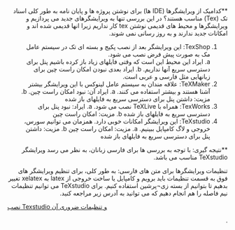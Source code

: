 <!DOCTYPE html>
<html dir="rtl" lang="ar">
<head>
<meta charset="utf-8">
<body>  
  
 
 **کدامیک از ویرایشگرها
(IDE  ها) برای نوشتن پروژه ها و پایان نامه به طور کلی اسناد تک (Tex) مناسب هستند؟
در این بررسی تنها به ویرایشگرهای جدید می پردازیم و ویرایشگرها و محیط های قدیمی نوشتن tex  کار نداریم زیرا انها قدیمی شده اند و امکانات جدید ندارند و به روز رسانی نمی شوند.

1.	TexShop: این ویرایشگر بعد از نصب پکیج و بسته ای تک در سیستم عامل مک به صورت پیش فرض نصب می شود. 	
a.	ایراد این محیط این است که وقتی فایلهای زیاد باز کرده باشیم پنل برای دسترسی سریع آنها نداریم.
b.	ایراد بعدی نبودن امکان راست چین برای زبانهایی مثل فارسی و عربی است.
2.	TeXMaker: علاقه مندان به سیستم عامل لینوکس با این ویرایشگر بیشتر آشنا هستند و بیشتر استفاده می کنند.
a.	ایراد آن: نبود امکان راست چین.
b.	مزیت: داشتن پنل برای دسترسی سریع به فایلهای باز شده
3.	TexWorks: همراه با TeXLive نصب می شود.
a.	ایراد: نبود پنل برای دسترسی سریع به فایلهای باز شده
b.	مزیت: امکان راست چین
4.	TeXstudio: این ویرایشگر امکانات خوبی دارد. همزمان می توانیم سورس، خروجی و لاگ کامپایل ببینیم.
a.	مزیت: امکان راست چین
b.	مزیت: داشتن پنل برای دسترسی سریع به فایلهای باز شده

**نتیجه گیری:
با توجه به بررسی ها برای فارسی زبانان، به نظر می رسد ویرایشگر TeXstudio مناسب می باشد.

تنظیمات ویرایشگرها برای متن های فارسی:
به طور کلی، برای تنظیم ویرایشگر های فوق به قسمت تنظیمات باید برویم و کامپایل یا ساخت خروجی از latex به xelatex تغییر بدهیم تا بتوانیم از بسته زی¬پرشین استفاده کنیم.
برای TeXstudio می توانیم تنظیمات نیم فاصله را هم انجام دهیم که می توانید به آدرس زیر مراجعه کنید.

<p dir="ltr">
<a href='https://virgool.io/@amesforush/%D8%AF%D8%B1%D8%B3-%DB%B7-%D9%86%D8%B5%D8%A8-texstudio-%D9%88-%D8%AA%D9%86%D8%B8%DB%8C%D9%85%D8%A7%D8%AA-%D8%B6%D8%B1%D9%88%D8%B1%DB%8C-%D8%A2%D9%86-o0cibwkgdnkb'>نصب Texstudio و تنظیمات ضروری آن</a>
</p>.

</body>
</html>
